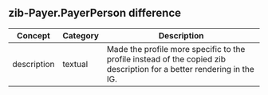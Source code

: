 ## zib-Payer.PayerPerson difference

| Concept         | Category          | Description                             | 
|-----------------|-------------------|-----------------------------------------|
| description | textual | Made the profile more specific to the profile instead of the copied zib description for a better rendering in the IG. 
